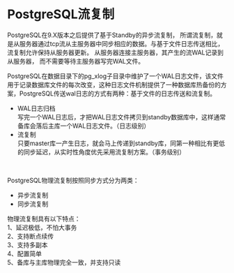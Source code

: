 # PostgreSQL流复制

PostgreSQL在9.X版本之后提供了基于Standby的异步流复制， 所谓流复制，就是从服务器通过tcp流从主服务器中同步相应的数据。与基于文件日志传送相比，流复制允许保持从服务器更新。 从服务器连接主服务器，其产生的流WAL记录到从服务器， 而不需要等待主服务器写完WAL文件。

PostgreSQL在数据目录下的pg_xlog子目录中维护了一个WAL日志文件，该文件用于记录数据库文件的每次改变，这种日志文件机制提供了一种数据库热备份的方案，PostgreSQL传送wal日志的方式有两种：基于文件的日志传送和流复制。

* WAL日志归档  
  写完一个WAL日志后，才把WAL日志文件拷贝到standby数据库中，这样通常备库会落后主库一个WAL日志文件。（日志级别）
* 流复制  
  只要master库一产生日志，就会马上传递到standby库，同第一种相比有更低的同步延迟，从实时性角度优先采用流复制方案。（事务级别）

‍

PostgreSQL物理流复制按照同步方式分为两类：

* 异步流复制
* 同步流复制

物理流复制具有以下特点：  
 1、延迟极低，不怕大事务  
 2、支持断点续传  
 3、支持多副本  
 4、配置简单  
 5、备库与主库物理完全一致，并支持只读

‍
